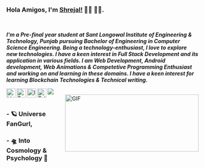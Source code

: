 ### Hola Amigos, I'm [Shrejal!](https://shrejal.codes) 👋🏻 👩‍💻.
<br>

***I'm a Pre-final year student at Sant Longowal Institute of Engineering & Technology, Punjab pursuing Bachelor of Engineering in Computer Science Engineering. Being a technology-enthusiast, I love to explore new technologies. I have a keen interest in Full Stack Development and its application in various fields.
I am Web Development, Android development, Web Animations & Competetive Programming Enthusiast and working on and learning in these domains.
I have a keen interest for learning Blockchain Technologies & Technical writing.***
<br/>

<a href="https://www.linkedin.com/in/shrejal-singh-8026a816b/">
  <img align="left" alt="Linkedin" width="24px" src="https://cdn.jsdelivr.net/npm/simple-icons@v3/icons/linkedin.svg" />
</a>
<a href="https://twitter.com/ShrejalSingh_">
  <img align="left" alt="Twitter" width="24px" src="https://cdn.jsdelivr.net/npm/simple-icons@3.9.0/icons/twitter.svg" />
</a>
<a href="https://www.instagram.com/_shrejal.singh_/">
  <img align="left" alt="Instagram" width="24px" src="https://cdn.jsdelivr.net/npm/simple-icons@v3/icons/instagram.svg" />
</a>
<a href="https://t.me/@ShrejalS">
  <img align="left" alt="Telegram" width="24px" src="https://cdn.jsdelivr.net/npm/simple-icons@v3/icons/telegram.svg" />
</a>

![](https://visitor-badge.glitch.me/badge?page_id=shrejal99.shrejal99)
<br />
<img align="right" height="150px" width="350px" alt="GIF" src="https://3.bp.blogspot.com/-yhZEk8fdFI4/WrKVB2410II/AAAAAAAAAPw/Yvr-yOIpVPAJqWKbExDeq3vnVVSEEfcxwCLcBGAs/s1600/Solar%2BSystem%2B5.gif" />
<br />
<p align="center">
<h3> - 🪐 Universe FanGurl, </h3>
<h3> - 🛸 Into Cosmology & Psychology 🧠 </h3>
</p>
<br />
<h1 align='center'></h1>
